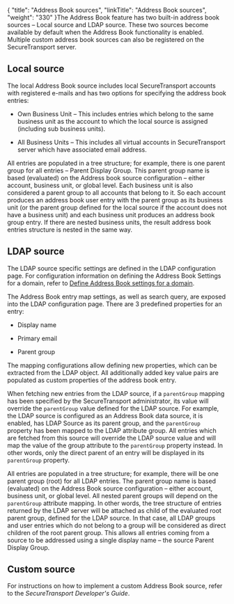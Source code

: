 {
    "title": "Address Book sources",
    "linkTitle": "Address Book sources",
    "weight": "330"
}The Address Book feature has two built-in address book sources – Local source and LDAP source. These two sources become available by default when the Address Book functionality is enabled. Multiple custom address book sources can also be registered on the SecureTransport server.

## Local source

The local Address Book source includes local SecureTransport accounts with registered e-mails and has two options for specifying the address book entries:

-   Own Business Unit – This includes entries which belong to the same business unit as the account to which the local source is assigned (including sub business units).
-   All Business Units – This includes all virtual accounts in SecureTransport server which have associated email address.

All entries are populated in a tree structure; for example, there is one parent group for all entries – Parent Display Group. This parent group name is based (evaluated) on the Address book source configuration – either account, business unit, or global level. Each business unit is also considered a parent group to all accounts that belong to it. So each account produces an address book user entry with the parent group as its business unit (or the parent group defined for the local source if the account does not have a business unit) and each business unit produces an address book group entry. If there are nested business units, the result address book entries structure is nested in the same way.

## <span id="LDAP"></span>LDAP source

The LDAP source specific settings are defined in the LDAP configuration page. For configuration information on defining the Address Book Settings for a domain, refer to [Define Address Book settings for a domain](../../../c_st_authentication/t_st_ldapsettings/t_st_define_ab_settings_for_domain).

The Address Book entry map settings, as well as search query, are exposed into the LDAP configuration page. There are 3 predefined properties for an entry:

-   Display name
-   Primary email
-   Parent group

The mapping configurations allow defining new properties, which can be extracted from the LDAP object. All additionally added key value pairs are populated as custom properties of the address book entry.

When fetching new entries from the LDAP source, if a `parentGroup` mapping has been specified by the SecureTransport administrator, its value will override the `parentGroup` value defined for the LDAP source. For example, the LDAP source is configured as an Address Book data source, it is enabled, has LDAP Source as its parent group, and the `parentGroup` property has been mapped to the LDAP attribute group. All entries which are fetched from this source will override the LDAP source value and will map the value of the group attribute to the `parentGroup` property instead. In other words, only the direct parent of an entry will be displayed in its `parentGroup` property.

All entries are populated in a tree structure; for example, there will be one parent group (root) for all LDAP entries. The parent group name is based (evaluated) on the Address Book source configuration – either account, business unit, or global level. All nested parent groups will depend on the `parentGroup` attribute mapping. In other words, the tree structure of entries returned by the LDAP server will be attached as child of the evaluated root parent group, defined for the LDAP source. In that case, all LDAP groups and user entries which do not belong to a group will be considered as direct children of the root parent group. This allows all entries coming from a source to be addressed using a single display name – the source Parent Display Group.

## Custom source

For instructions on how to implement a custom Address Book source, refer to the *SecureTransport Developer's Guide*.
